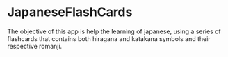 # JapaneseFlashCards

The objective of this app is help the learning of japanese, using a series of flashcards that
contains both hiragana and katakana symbols and their respective romanji.

